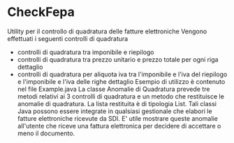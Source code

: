 # CheckFepa
Utility per il controllo di quadratura delle fatture elettroniche
Vengono effettuati i seguenti controlli di quadratura
- controlli di quadratura tra imponibile e riepilogo
- controlli di quadratura tra prezzo unitario e prezzo totale per ogni riga dettaglio
- controlli di quadratura per aliquota iva tra l'imponibile e l'iva del riepilogo e l'imponibile e l'iva delle righe dettaglio
Esempio di utilizzo è contenuto nel file Example.java
La classe Anomalie di Quadratura prevede tre metodi relativi ai 3 controlli di quadratura e un metodo che restituisce le anomalie di quadratura. La lista restituita è di tipologia List. 
Tali classi Java possono essere integrate in qualsiasi gestionale che elabori le fatture elettroniche ricevute da SDI. E' utile mostrare queste anomalie all'utente che riceve una fattura elettronica per decidere di accettare o meno il documento.



